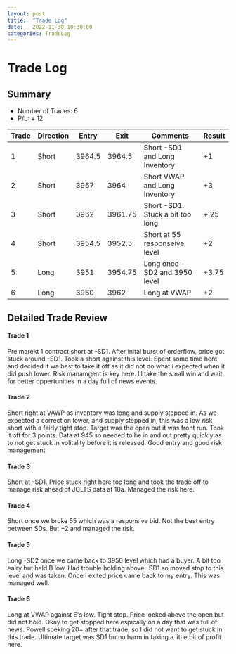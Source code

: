 ```yaml
---
layout: post
title:  "Trade Log"
date:   2022-11-30 10:30:00
categories: TradeLog
---
```

# Trade Log
## Summary
- Number of Trades: 6
- P/L: + 12

| Trade | Direction | Entry  | Exit    | Comments                         | Result |
|-------|-----------|--------|---------|----------------------------------|--------|
| 1     | Short     | 3964.5 | 3964.5  | Short -SD1 and Long Inventory    | +1     |
| 2     | Short     | 3967   | 3964    | Short VWAP and Long Inventory    | +3     |
| 3     | Short     | 3962   | 3961.75 | Short -SD1. Stuck a bit too long | +.25   |
| 4     | Short     | 3954.5 | 3952.5  | Short at 55 responseive level    | +2     |
| 5     | Long      | 3951   | 3954.75 | Long once -SD2 and 3950 level    | +3.75  |
| 6     | Long      | 3960   | 3962    | Long at VWAP                     | +2     |


## Detailed Trade Review

#### Trade 1
Pre marekt 1 contract short at -SD1. After inital burst of orderflow, price got stuck around -SD1. Took a short against this level. Spent some time here and decided it wa best to take it off as it did not do what i expected when it did push lower. Risk manamgent is key here. Ill take the small win and wait for better oppertunities in a day full of news events. 

#### Trade 2
Short right at VAWP as inventory was long and supply stepped in. As we expected a correction lower, and supply stepped in, this was a low risk short with a fairly tight stop. Target was the open but it was front run. Took it off for 3 points. Data at 945 so needed to be in and out pretty quickly as to not get stuck in volitality before it is released. Good entry and good risk management
#### Trade 3
Short at -SD1. Price stuck right here too long and took the trade off to manage risk ahead of JOLTS data at 10a. Managed the risk here. 

#### Trade 4
Short once we broke 55 which was a responsive bid. Not the best entry between SDs. But +2 and managed the risk. 

#### Trade 5
Long -SD2 once we came back to 3950 level which had a buyer. A bit too ealry but held B low. Had trouble holding above -SD1 so moved stop to this level and was taken. Once I exited price came back to my entry. This was managed well. 

#### Trade 6
Long at VWAP against E's low. Tight stop. Price looked above the open but did not hold. Okay to get stopped here espically on a day that was full of news. Powell speking 20+ after that trade, so I did not want to get stuck in this trade. Ultimate target was SD1 butno harm in taking a little bit of profit here. 